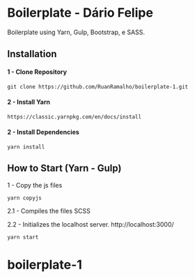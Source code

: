 # Boilerplate - Dário Felipe

Boilerplate using Yarn, Gulp, Bootstrap, e SASS.

## Installation

#### 1 - Clone Repository

```
git clone https://github.com/RuanRamalho/boilerplate-1.git
```

#### 2 - Install Yarn

```
https://classic.yarnpkg.com/en/docs/install
```

#### 2 - Install Dependencies

```
yarn install
```

## How to Start (Yarn - Gulp)

1 - Copy the js files

```
yarn copyjs
```

2.1 - Compiles the files SCSS

2.2 - Initializes the localhost server.
http://localhost:3000/

```
yarn start
```

# boilerplate-1
